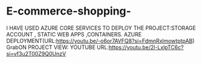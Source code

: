 # E-commerce-shopping-
I HAVE USED AZURE CORE SERVICES TO DEPLOY THE PROJECT:STORAGE ACCOUNT , STATIC WEB APPS ,CONTAINERS.
AZURE DEPLOYMENT(URL:https://youtu.be/-o6or7AVFQ8?si=FdmnRxlmowtptpAB)
GrabON PROJECT VIEW:
YOUTUBE URL:https://youtu.be/2l-LxlpTC6c?si=vf3u2T00Z9Q0UnzV
